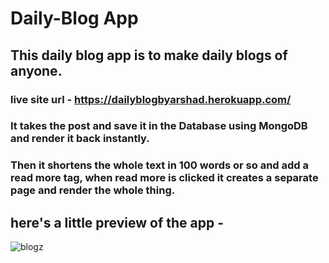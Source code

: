 # Daily-Blog App
## This daily blog app is to make daily blogs of anyone.
### live site url - https://dailyblogbyarshad.herokuapp.com/

### It takes the post and save it in the Database using MongoDB and render it back instantly. <br>
### Then it shortens the whole text in 100 words or so and add a read more tag, when read more is clicked it creates a separate page and render the whole thing.

## here's a little preview of the app - 

![blogz](https://user-images.githubusercontent.com/86738490/154106614-508e9739-1244-4ac2-b5cb-0b788e80fb66.png)
